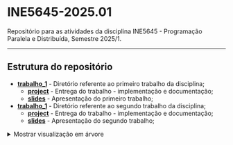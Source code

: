 # INE5645-2025.01

Repositório para as atividades da disciplina INE5645 - Programação Paralela e Distribuída, Semestre 2025/1.

---

## Estrutura do repositório

- [**trabalho_1**](https://github.com/PedroBinotto/INE5645-2025.01/tree/main/trabalho_1/) - Diretório referente ao primeiro trabalho da disciplina;
    - [**project**](https://github.com/PedroBinotto/INE5645-2025.01/tree/main/trabalho_1/project) - Entrega do trabalho - implementação e documentação;
    - [**slides**](https://github.com/PedroBinotto/INE5645-2025.01/tree/main/trabalho_1/slides) - Apresentação do primeiro trabalho;
- [**trabalho_1**](https://github.com/PedroBinotto/INE5645-2025.01/tree/main/trabalho_2/) - Diretório referente ao segundo trabalho da disciplina;
    - [**project**](https://github.com/PedroBinotto/INE5645-2025.01/tree/main/trabalho_2/project) - Entrega do trabalho - implementação e documentação;
    - [**slides**](https://github.com/PedroBinotto/INE5645-2025.01/tree/main/trabalho_2/slides) - Apresentação do segundo trabalho;

<details>
<summary> Mostrar visualização em árvore </summary>

```
├── README.md
├── trabalho_1
│   ├── project
│   │   ├── INE5645_trabalho1.pdf
│   │   ├── Makefile
│   │   ├── README.md
│   │   └── src
│   └── slides
│       └── slides.pdf
└── trabalho_2
    ├── project
    │   ├── INE5645_trabalho2.pdf
    │   ├── Makefile
    │   ├── README.md
    │   └── src
    └── slides
```
</details>

